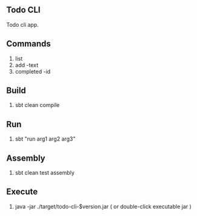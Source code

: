Todo CLI
--------
Todo cli app.

Commands
--------
1. list
2. add -text
3. completed -id

Build
-----
1. sbt clean compile

Run
---
1. sbt "run arg1 arg2 arg3"

Assembly
--------
1. sbt clean test assembly

Execute
-------
1. java -jar ./target/todo-cli-$version.jar ( or double-click executable jar )